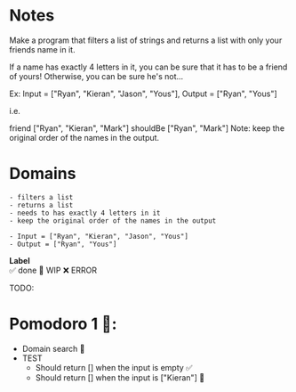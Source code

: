 # Notes

Make a program that filters a list of strings and returns a list with only your friends name in it.

If a name has exactly 4 letters in it, you can be sure that it has to be a friend of yours! Otherwise, you can be sure he's not...

Ex: Input = ["Ryan", "Kieran", "Jason", "Yous"], Output = ["Ryan", "Yous"]

i.e.

friend ["Ryan", "Kieran", "Mark"] shouldBe ["Ryan", "Mark"]
Note: keep the original order of the names in the output.

# Domains
    
    - filters a list
    - returns a list
    - needs to has exactly 4 letters in it
    - keep the original order of the names in the output

    - Input = ["Ryan", "Kieran", "Jason", "Yous"]
    - Output = ["Ryan", "Yous"]


**Label**  
✅ done 🚧 WIP ❌ ERROR

TODO:

# Pomodoro 1 🍅:

- Domain search 🚧
- TEST
    - Should return [] when the input is empty ✅
    - Should return [] when the input is ["Kieran"] 🚧
